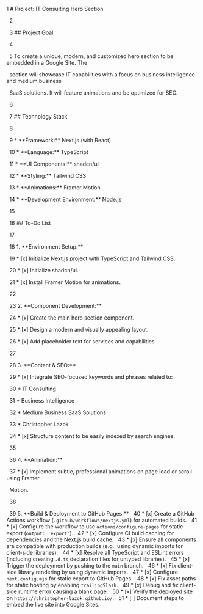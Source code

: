 1 # Project: IT Consulting Hero Section

&nbsp;   2

&nbsp;   3 ## Project Goal

&nbsp;   4

&nbsp;   5 To create a unique, modern, and customized hero section to be embedded in a Google Site. The

&nbsp;     section will showcase IT capabilities with a focus on business intelligence and medium business

&nbsp;     SaaS solutions. It will feature animations and be optimized for SEO.

&nbsp;   6

&nbsp;   7 ## Technology Stack

&nbsp;   8

&nbsp;   9 \*   \*\*Framework:\*\* Next.js (with React)

&nbsp;  10 \*   \*\*Language:\*\* TypeScript

&nbsp;  11 \*   \*\*UI Components:\*\* shadcn/ui

&nbsp;  12 \*   \*\*Styling:\*\* Tailwind CSS

&nbsp;  13 \*   \*\*Animations:\*\* Framer Motion

&nbsp;  14 \*   \*\*Development Environment:\*\* Node.js

&nbsp;  15

&nbsp;  16 ## To-Do List

&nbsp;  17

&nbsp;  18 1.  \*\*Environment Setup:\*\*

&nbsp;  19     \*   [x] Initialize Next.js project with TypeScript and Tailwind CSS.

&nbsp;  20     \*   [x] Initialize shadcn/ui.

&nbsp;  21     \*   [x] Install Framer Motion for animations.

&nbsp;  22

&nbsp;  23 2.  \*\*Component Development:\*\*

&nbsp;  24     \*   [x] Create the main hero section component.

&nbsp;  25     \*   [x] Design a modern and visually appealing layout.

&nbsp;  26     \*   [x] Add placeholder text for services and capabilities.

&nbsp;  27

&nbsp;  28 3.  \*\*Content \& SEO:\*\*

&nbsp;  29     \*   [x] Integrate SEO-focused keywords and phrases related to:

&nbsp;  30         \*   IT Consulting

&nbsp;  31         \*   Business Intelligence

&nbsp;  32         \*   Medium Business SaaS Solutions

&nbsp;  33         \*   Christopher Lazok

&nbsp;  34     \*   [x] Structure content to be easily indexed by search engines.

&nbsp;  35

&nbsp;  36 4.  \*\*Animation:\*\*

&nbsp;  37     \*   [x] Implement subtle, professional animations on page load or scroll using Framer

&nbsp;     Motion.

&nbsp;  38

&nbsp;  39 5.  \*\*Build \& Deployment to GitHub Pages:\*\*
&nbsp;  40     \*   [x] Create a GitHub Actions workflow (`.github/workflows/nextjs.yml`) for automated builds.
&nbsp;  41     \*   [x] Configure the workflow to use `actions/configure-pages` for static export (`output: 'export'`).
&nbsp;  42     \*   [x] Configure CI build caching for dependencies and the Next.js build cache.
&nbsp;  43     \*   [x] Ensure all components are compatible with production builds (e.g., using dynamic imports for client-side libraries).
&nbsp;  44     \*   [x] Resolve all TypeScript and ESLint errors (including creating `.d.ts` declaration files for untyped libraries).
&nbsp;  45     \*   [x] Trigger the deployment by pushing to the `main` branch.
&nbsp;  46     \*   [x] Fix client-side library rendering by using dynamic imports.
&nbsp;  47     \*   [x] Configure `next.config.mjs` for static export to GitHub Pages.
&nbsp;  48     \*   [x] Fix asset paths for static hosting by enabling `trailingSlash`.
&nbsp;  49     \*   [x] Debug and fix client-side runtime error causing a blank page.
&nbsp;  50     \*   [x] Verify the deployed site on `https://christopher-lazok.github.io/`.
&nbsp;  51     \*   [ ] Document steps to embed the live site into Google Sites.
